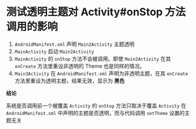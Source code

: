 # 测试透明主题对 Activity#onStop 方法调用的影响


1. `AndroidManifest.xml` 声明 `Main2Activity` 主题透明
2. `MainActivity` 启动 `Main2Activity`
3. `MainActivity` 的 `onStop` 方法不会被调用。即使 `Main2Activity` 在其 `onCreate` 方法里重设非透明的 Theme 也是同样的情况。
4. `Main3Activity` 在 `AndroidManifest.xml` 声明为非透明主题，在其 `onCreate`
   方法里重设为透明主题，结果无效，显示为 **黑色**

**结论**

系统是否调用前一个被覆盖 `Activity` 的 `onStop` 方法只取决于覆盖 `Activity` 在 `AndroidManifest.xml` 中声明的主题是否透明，而与代码调用 `setTheme` 设置的主题无关
